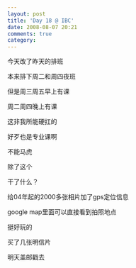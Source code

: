 ```yaml
---
layout: post
title: 'Day 18 @ IBC'
date: 2008-08-07 20:21
comments: true
category: 
---
```

    

今天改了昨天的排班

本来排下周二和周四夜班

但是周三周五早上有课

周二周四晚上有课

这非我所能硬扛的

好歹也是专业课啊

不能马虎

除了这个

干了什么？

给04年起的2000多张相片加了gps定位信息

google map里面可以直接看到拍照地点

挺好玩的

买了几张明信片

明天盖邮戳去
